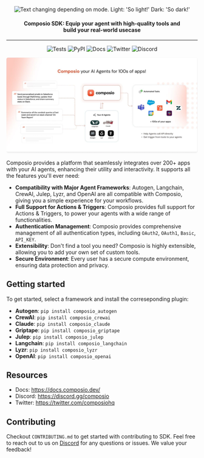 
<p align="center">
  <picture width="200">
    <source media="(prefers-color-scheme: dark)" width="172" srcset="https://mintlify.s3-us-west-1.amazonaws.com/composio-27/logo/dark.svg">
    <img alt="Text changing depending on mode. Light: 'So light!' Dark: 'So dark!'" width="172" src="https://mintlify.s3-us-west-1.amazonaws.com/composio-27/logo/light.svg"/>
  </picture>
  <h4 align="center">Composio SDK: Equip your agent with high-quality tools and <br/>build your real-world usecase</h4>
  <hr/>
  <p align="center">
    <img alt="Tests" src="https://github.com/SamparkAI/composio_sdk/actions/workflows/common.yml/badge.svg">
  <img alt="PyPI" src="https://img.shields.io/pypi/v/composio_core?label=Latest">
    <img alt="Docs" src="https://img.shields.io/badge/Docs-Live-blue">
    <img alt="Twitter" src="https://img.shields.io/twitter/url?url=https%3A%2F%2Ftwitter.com%2Fcomposiohq&label=Follow us">
    <img alt="Discord" src="https://img.shields.io/discord/1170785031560646836?label=Discord">
    </p>
</p>

<img alt="Illustraion" src="./docs/imgs/banner.png" style="border-radius: 5px"/>

Composio provides a platform that seamlessly integrates over 200+ apps with your AI agents, enhancing their utility and interactivity. It supports all the features you'll ever need:

- **Compatibility with Major Agent Frameworks**: Autogen, Langchain, CrewAI, Julep, Lyzr, and OpenAI are all compatible with Composio, giving you a simple experience for your workflows.
- **Full Support for Actions & Triggers**: Composio provides full support for Actions & Triggers, to power your agents with a wide range of functionalities.
- **Authentication Management**: Composio provides comprehensive management of all authentication types, including `OAuth2`, `OAuth1`, `Basic`, `API_KEY`.
- **Extensibility**: Don't find a tool you need? Composio is highly extensible, allowing you to add your own set of custom tools.
- **Secure Environment**: Every user has a secure compute environment, ensuring data protection and privacy.

## Getting started

To get started, select a framework and install the correseponding plugin:

- **Autogen**: `pip install composio_autogen`
- **CrewAI**: `pip install composio_crewai`
- **Claude**: `pip install composio_claude`
- **Griptape**: `pip install composio_griptape`
- **Julep**: `pip install composio_julep`
- **Langchain**: `pip install composio_langchain`
- **Lyzr**: `pip install composio_lyzr`
- **OpenAI**: `pip install composio_openai`

<!-- TODO: Quickstart and point to the relevant documentation/examples -->

## Resources
- Docs: https://docs.composio.dev/
- Discord: https://discord.gg/composio
- Twitter: https://twitter.com/composiohq

## Contributing
Checkout `CONTRIBUTING.md` to get started with contributing to SDK. Feel free to reach out to us on [Discord](https://discord.gg/composio) for any questions or issues. We value your feedback!